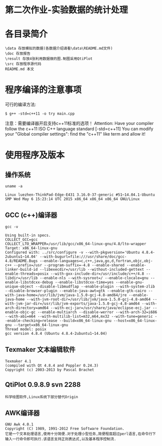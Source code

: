 # 第二次作业-实验数据的统计处理

# 各目录简介
	\data 存放模拟的数据(各数据介绍请看\data\README.md文件)
	\doc 存放报告
	\result 存放4张利用数据做的图.制图采用QtiPlot
	\src 存放程序源代码
	README.md 本文

# 程序编译的注意事项
可行的编译方法:  
```{bash}
$ g++ -std=c++11 -o try main.cpp
```
注意：需要编译器开启支持c++11标准的选项！
	Attention: Have your compiler follow the c++11 ISO C++ language standard [-std=c++11]
	You can modify your "Global compiler settings": find the "c++11" like term and allow it!

# 使用程序及版本

## 操作系统
```{bash} 
uname -a
```
	Linux luezhen-ThinkPad-Edge-E431 3.16.0-37-generic #51~14.04.1-Ubuntu SMP Wed May 6 15:23:14 UTC 2015 x86_64 x86_64 x86_64 GNU/Linux

## GCC (c++)编译器
```{bash} 
gcc -v
```
	Using built-in specs.
	COLLECT_GCC=gcc
	COLLECT_LTO_WRAPPER=/usr/lib/gcc/x86_64-linux-gnu/4.8/lto-wrapper
	Target: x86_64-linux-gnu
	Configured with: ../src/configure -v --with-pkgversion='Ubuntu 4.8.4-2ubuntu1~14.04' --with-bugurl=file:///usr/share/doc/gcc-4.8/README.Bugs --enable-languages=c,c++,java,go,d,fortran,objc,obj-c++ --prefix=/usr --program-suffix=-4.8 --enable-shared --enable-linker-build-id --libexecdir=/usr/lib --without-included-gettext --enable-threads=posix --with-gxx-include-dir=/usr/include/c++/4.8 --libdir=/usr/lib --enable-nls --with-sysroot=/ --enable-clocale=gnu --enable-libstdcxx-debug --enable-libstdcxx-time=yes --enable-gnu-unique-object --disable-libmudflap --enable-plugin --with-system-zlib --disable-browser-plugin --enable-java-awt=gtk --enable-gtk-cairo --with-java-home=/usr/lib/jvm/java-1.5.0-gcj-4.8-amd64/jre --enable-java-home --with-jvm-root-dir=/usr/lib/jvm/java-1.5.0-gcj-4.8-amd64 --with-jvm-jar-dir=/usr/lib/jvm-exports/java-1.5.0-gcj-4.8-amd64 --with-arch-directory=amd64 --with-ecj-jar=/usr/share/java/eclipse-ecj.jar --enable-objc-gc --enable-multiarch --disable-werror --with-arch-32=i686 --with-abi=m64 --with-multilib-list=m32,m64,mx32 --with-tune=generic --enable-checking=release --build=x86_64-linux-gnu --host=x86_64-linux-gnu --target=x86_64-linux-gnu
	Thread model: posix
	gcc version 4.8.4 (Ubuntu 4.8.4-2ubuntu1~14.04) 

## Texmaker 文本编辑软件
	Texmaker 4.1
	(compiled with Qt 4.8.4 and Poppler 0.24.3)
	Copyright (c) 2003-2013 by Pascal Brachet

## QtiPlot 0.9.8.9 svn 2288
	科学绘图软件,Linux系统下部分替代Origin
## AWK编译器
	GNU Awk 4.0.1  
	Copyright (C) 1989, 1991-2012 Free Software Foundation.  
	它是一个文本处理语言,使用十分简便.对于处理小型任务,简便程度超过perl语言,在命令行下输入一行命令即可执行.该语言支持正则表达式,以及基本程序控制流.
